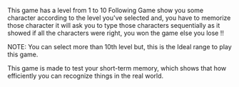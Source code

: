 This game has a level from 1 to 10 
Following Game show you some character according to the level you've selected and, you have to memorize those character
it will ask you to type those characters sequentially as it showed if all the characters were right, you won the game else you lose !!
 
NOTE: You can select more than 10th level but, this is the Ideal range to play this game.

This game is made to test your short-term memory, which shows that how efficiently you can recognize things in the real world.
